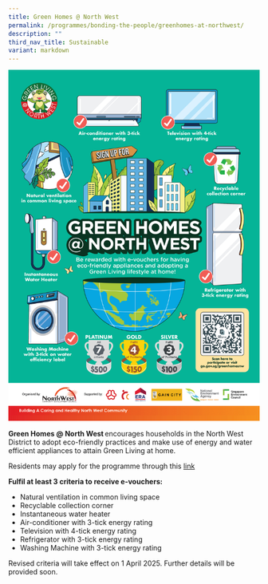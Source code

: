 ```yaml
---
title: Green Homes @ North West
permalink: /programmes/bonding-the-people/greenhomes-at-northwest/
description: ""
third_nav_title: Sustainable
variant: markdown
---
```

![](/images/Programmes/Green%20Living/FA_1503_Green_Home_Poster.jpg)

**Green Homes @ North West** encourages households in the North West District to adopt eco-friendly practices and make use of energy and water efficient appliances to attain Green Living at home. 

Residents may apply for the programme through this [link](https://go.gov.sg/greenhomesnw) 

**Fulfil at least 3 criteria to receive e-vouchers:**

* Natural ventilation in common living space
* Recyclable collection corner
* Instantaneous water heater
* Air-conditioner with 3-tick energy rating
* Television with 4-tick energy rating
* Refrigerator with 3-tick energy rating
* Washing Machine with 3-tick energy rating

        
Revised criteria will take effect on 1 April 2025. Further details will be provided soon.